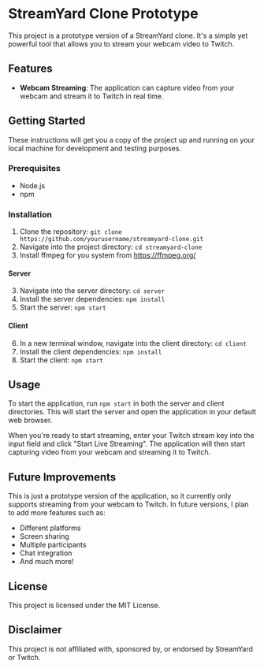 # StreamYard Clone Prototype

This project is a prototype version of a StreamYard clone. It's a simple yet powerful tool that allows you to stream your webcam video to Twitch.

## Features

- **Webcam Streaming**: The application can capture video from your webcam and stream it to Twitch in real time.

## Getting Started

These instructions will get you a copy of the project up and running on your local machine for development and testing purposes.

### Prerequisites

- Node.js
- npm

### Installation

1. Clone the repository: `git clone https://github.com/yourusername/streamyard-clone.git`
2. Navigate into the project directory: `cd streamyard-clone`
3. Install ffmpeg for you system from https://ffmpeg.org/

#### Server

3. Navigate into the server directory: `cd server`
4. Install the server dependencies: `npm install`
5. Start the server: `npm start`

#### Client

6. In a new terminal window, navigate into the client directory: `cd client`
7. Install the client dependencies: `npm install`
8. Start the client: `npm start`

## Usage

To start the application, run `npm start` in both the server and client directories. This will start the server and open the application in your default web browser.

When you're ready to start streaming, enter your Twitch stream key into the input field and click "Start Live Streaming". The application will then start capturing video from your webcam and streaming it to Twitch.

## Future Improvements

This is just a prototype version of the application, so it currently only supports streaming from your webcam to Twitch. In future versions, I plan to add more features such as:

- Different platforms
- Screen sharing
- Multiple participants
- Chat integration
- And much more!

## License

This project is licensed under the MIT License.

## Disclaimer

This project is not affiliated with, sponsored by, or endorsed by StreamYard or Twitch.
